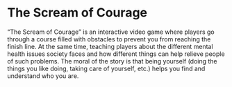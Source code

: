 # The Scream of Courage

“The Scream of Courage” is an interactive video game where players go through a course filled with obstacles to prevent you from reaching the finish line. At the same time, teaching players about the different mental health issues society faces and how different things can help relieve people of such problems. The moral of the story is that being yourself (doing the things you like doing, taking care of yourself, etc.) helps you find  and understand who you are.
